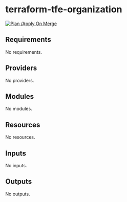 # terraform-tfe-organization
[![Plan /Apply On Merge](https://github.com/Dev0psPleb/terraform-cloud-organizations/actions/workflows/plan-apply-on-merge.yaml/badge.svg)](https://github.com/Dev0psPleb/terraform-cloud-organizations/actions/workflows/plan-apply-on-merge.yaml)

<!-- BEGINNING OF PRE-COMMIT-TERRAFORM DOCS HOOK -->
## Requirements

No requirements.

## Providers

No providers.

## Modules

No modules.

## Resources

No resources.

## Inputs

No inputs.

## Outputs

No outputs.
<!-- END OF PRE-COMMIT-TERRAFORM DOCS HOOK -->
